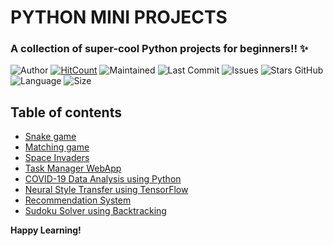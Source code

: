 # PYTHON MINI PROJECTS

### A collection of super-cool Python projects for beginners!! ✨

![Author](https://img.shields.io/badge/author-vnaazleen-orange)
[![HitCount](http://hits.dwyl.com/vnaazleen/Python-Mini-Projects.svg)](http://hits.dwyl.com/vnaazleen/Python-Mini-Projects)
![Maintained](https://img.shields.io/maintenance/yes/2020)
![Last Commit](https://img.shields.io/github/last-commit/vnaazleen/Python-Mini-Projects)
![Issues](https://img.shields.io/github/issues/vnaazleen/Python-Mini-Projects)
![Stars GitHub](https://img.shields.io/github/stars/vnaazleen/Python-Mini-Projects)
![Language](https://img.shields.io/github/languages/top/vnaazleen/Python-Mini-Projects)
![Size](https://img.shields.io/github/repo-size/vnaazleen/Python-Mini-Projects)

## Table of contents
* [Snake game](https://github.com/Shaikvaseemnaazleen/Python-Mini-Projects/tree/master/Snake-Game)
* [Matching game](https://github.com/Shaikvaseemnaazleen/Python-Mini-Projects/tree/master/Matching%20Game)
* [Space Invaders](https://github.com/Shaikvaseemnaazleen/Python-Mini-Projects/tree/master/Space%20Invaders)
* [Task Manager WebApp](https://github.com/Shaikvaseemnaazleen/Python-Mini-Projects/tree/master/To-Do-List-App)
* [COVID-19 Data Analysis using Python](https://github.com/Shaikvaseemnaazleen/Python-Mini-Projects/tree/master/COVID-19-DataAnalysis-using-Python)
* [Neural Style Transfer using TensorFlow](https://github.com/Shaikvaseemnaazleen/Python-Mini-Projects/tree/master/Neural%20Style%20Transfer%20using%20TensorFlow)
* [Recommendation System](https://github.com/Shaikvaseemnaazleen/Python-Mini-Projects/tree/master/Recommendation%20System)
* [Sudoku Solver using Backtracking](https://github.com/vnaazleen/Python-Mini-Projects/tree/master/Sudoku%20Solver%20using%20backtracking)


**Happy Learning!**
